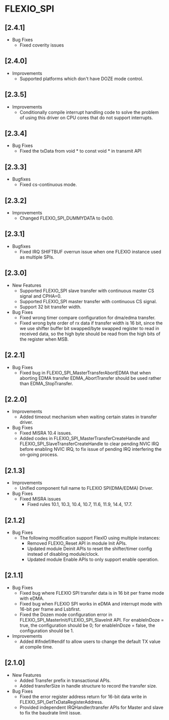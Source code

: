 # FLEXIO_SPI

## [2.4.1]

- Bug Fixes
  - Fixed coverity issues

## [2.4.0]

- Improvements
  - Supported platforms which don't have DOZE mode control.

## [2.3.5]

- Improvements
  - Conditionally compile interrupt handling code to solve the problem of using this driver on CPU cores that do not support interrupts.

## [2.3.4]

- Bug Fixes
  - Fixed the txData from void * to const void * in transmit API

## [2.3.3]

- Bugfixes
  - Fixed cs-continuous mode.

## [2.3.2]

- Improvements
  - Changed FLEXIO_SPI_DUMMYDATA to 0x00.

## [2.3.1]

- Bugfixes
  - Fixed IRQ SHIFTBUF overrun issue when one FLEXIO instance used as multiple SPIs.

## [2.3.0]

- New Features
  - Supported FLEXIO_SPI slave transfer with continuous master CS signal and CPHA=0.
  - Supported FLEXIO_SPI master transfer with continuous CS signal.
  - Support 32 bit transfer width.
- Bug Fixes
  - Fixed wrong timer compare configuration for dma/edma transfer.
  - Fixed wrong byte order of rx data if transfer width is 16 bit, since the we use shifter buffer bit swapped/byte
    swapped register to read in received data, so the high byte should be read from the high bits of the register when
    MSB.

## [2.2.1]

- Bug Fixes
  - Fixed bug in FLEXIO_SPI_MasterTransferAbortEDMA that when aborting EDMA transfer EDMA_AbortTransfer should be
    used rather than EDMA_StopTransfer.

## [2.2.0]

- Improvements
  - Added timeout mechanism when waiting certain states in transfer driver.
- Bug Fixes
  - Fixed MISRA 10.4 issues.
  - Added codes in FLEXIO_SPI_MasterTransferCreateHandle and FLEXIO_SPI_SlaveTransferCreateHandle to clear pending
    NVIC IRQ before enabling NVIC IRQ, to fix issue of pending IRQ interfering the on-going process.

## [2.1.3]

- Improvements
  - Unified component full name to FLEXIO SPI(DMA/EDMA) Driver.
- Bug Fixes
  - Fixed MISRA issues
    - Fixed rules 10.1, 10.3, 10.4, 10.7, 11.6, 11.9, 14.4, 17.7.

## [2.1.2]

- Bug Fixes
  - The following modification support FlexIO using multiple instances:
    - Removed FLEXIO_Reset API in module Init APIs.
    - Updated module Deinit APIs to reset the shifter/timer config instead of disabling module/clock.
    - Updated module Enable APIs to only support enable operation.

## [2.1.1]

- Bug Fixes
  - Fixed bug where FLEXIO SPI transfer data is in 16 bit per frame mode with eDMA.
  - Fixed bug when FLEXIO SPI works in eDMA and interrupt mode with 16-bit per frame and Lsbfirst.
  - Fixed the Dozen mode configuration error in FLEXIO_SPI_MasterInit/FLEXIO_SPI_SlaveInit API. For enableInDoze
    = true, the configuration should be 0; for enableInDoze = false, the configuration should be 1.
- Improvements
  - Added #ifndef/#endif to allow users to change the default TX value at compile time.

## [2.1.0]

- New Features
  - Added Transfer prefix in transactional APIs.
  - Added transferSize in handle structure to record the transfer size.
- Bug Fixes
  - Fixed the error register address return for 16-bit data write in FLEXIO_SPI_GetTxDataRegisterAddress.
  - Provided independent IRQHandler/transfer APIs for Master and slave to fix the baudrate limit issue.
